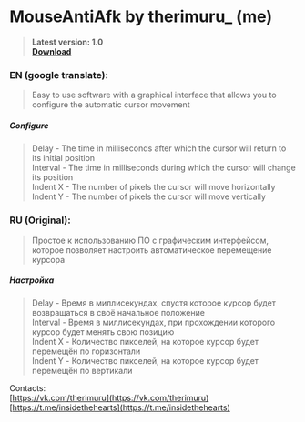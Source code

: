# MouseAntiAfk by therimuru_ (me)

> **Latest version: 1.0** <br/>
> **[Download](https://github.com/insidethehearts/MouseAntiAFK/releases/tag/Java)**
### EN (google translate):
> Easy to use software with a graphical interface that allows you to configure the automatic cursor movement <br/>
##### Configure
> Delay - The time in milliseconds after which the cursor will return to its initial position <br/>
> Interval - The time in milliseconds during which the cursor will change its position <br/>
> Indent X - The number of pixels the cursor will move horizontally <br/>
> Indent Y - The number of pixels the cursor will move vertically <br/>

### RU (Original):
> Простое к использованию ПО с графическим интерфейсом, которое позволяет настроить автоматическое перемещение курсора <br/>
##### Настройка
> Delay - Время в миллисекундах, спустя которое курсор будет возвращаться в своё начальное положение <br/>
> Interval - Время в миллисекундах, при прохождении которого курсор будет менять свою позицию <br/>
> Indent X - Количество пикселей, на которое курсор будет перемещён по горизонтали <br/>
> Indent Y - Количество пикселей, на которое курсор будет перемещён по вертикали <br/>

Contacts: <br/>
[https://vk.com/therimuru](https://vk.com/therimuru) <br/>
[https://t.me/insidethehearts](https://t.me/insidethehearts) <br/>
